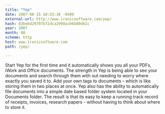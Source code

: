 ```yaml
---
title: "Yep"
date: 2007-08-15 10:53:38 -0500
external-url: http://www.ironicsoftware.com/yep/
hash: 83bebd29707b72dca2998acb6b80db1c
year: 2007
month: 08
scheme: http
host: www.ironicsoftware.com
path: /yep/

---
```


Start Yep for the first time and it automatically shows you all your PDFs, iWork and Office documents. The strength in Yep is being able to see your documents and search through them with out needing to worry where exactly you saved it to. Add your own tags to documents - which is like storing them in two places at once. Yep also has the ability to automatically file documents into a simple date based folder system located in your Documents folder. The result is that its easy to keep a running track record of receipts, invoices, research papers - without having to think about where to store it.
